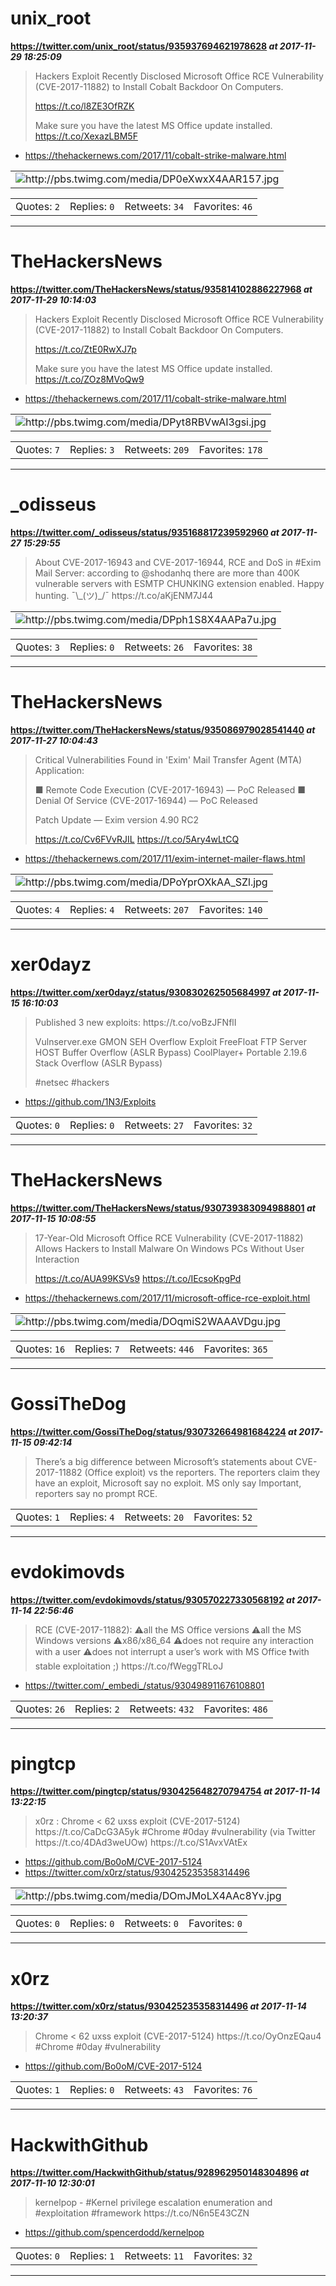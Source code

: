 # unix_root
**https://twitter.com/unix_root/status/935937694621978628 _at 2017-11-29 18:25:09_**
<blockquote>
Hackers Exploit Recently Disclosed Microsoft Office RCE Vulnerability (CVE-2017-11882) to Install Cobalt Backdoor On Computers.

https://t.co/l8ZE3OfRZK

Make sure you have the latest MS Office update installed. https://t.co/XexazLBM5F
</blockquote>

* https://thehackernews.com/2017/11/cobalt-strike-malware.html

<table><tr>
<td><img src="pictures/http+++pbs.twimg.com+media+DP0eXwxX4AAR157.jpg" alt="http://pbs.twimg.com/media/DP0eXwxX4AAR157.jpg"></td>
</table></tr>
<table><tr>
<td>Quotes: <code>2</code></td>
<td>Replies: <code>0</code></td>
<td>Retweets: <code>34</code></td>
<td>Favorites: <code>46</code></td>
</tr></table>

---

# TheHackersNews
**https://twitter.com/TheHackersNews/status/935814102886227968 _at 2017-11-29 10:14:03_**
<blockquote>
Hackers Exploit Recently Disclosed Microsoft Office RCE Vulnerability (CVE-2017-11882) to Install Cobalt Backdoor On Computers.

https://t.co/ZtE0RwXJ7p

Make sure you have the latest MS Office update installed. https://t.co/ZOz8MVoQw9
</blockquote>

* https://thehackernews.com/2017/11/cobalt-strike-malware.html

<table><tr>
<td><img src="pictures/http+++pbs.twimg.com+media+DPyt8RBVwAI3gsi.jpg" alt="http://pbs.twimg.com/media/DPyt8RBVwAI3gsi.jpg"></td>
</table></tr>
<table><tr>
<td>Quotes: <code>7</code></td>
<td>Replies: <code>3</code></td>
<td>Retweets: <code>209</code></td>
<td>Favorites: <code>178</code></td>
</tr></table>

---

# _odisseus
**https://twitter.com/_odisseus/status/935168817239592960 _at 2017-11-27 15:29:55_**
<blockquote>
About CVE-2017-16943 and CVE-2017-16944, RCE and DoS in #Exim Mail Server: according to @shodanhq there are more than 400K vulnerable servers with ESMTP CHUNKING extension enabled.
Happy hunting.  ¯\_(ツ)_/¯ https://t.co/aKjENM7J44
</blockquote>


<table><tr>
<td><img src="pictures/http+++pbs.twimg.com+media+DPph1S8X4AAPa7u.jpg" alt="http://pbs.twimg.com/media/DPph1S8X4AAPa7u.jpg"></td>
</table></tr>
<table><tr>
<td>Quotes: <code>3</code></td>
<td>Replies: <code>0</code></td>
<td>Retweets: <code>26</code></td>
<td>Favorites: <code>38</code></td>
</tr></table>

---

# TheHackersNews
**https://twitter.com/TheHackersNews/status/935086979028541440 _at 2017-11-27 10:04:43_**
<blockquote>
Critical Vulnerabilities Found in 'Exim' Mail Transfer Agent (MTA) Application:

■ Remote Code Execution (CVE-2017-16943) — PoC Released
■ Denial Of Service (CVE-2017-16944)  — PoC Released

Patch Update — Exim version 4.90 RC2

https://t.co/Cv6FVvRJIL https://t.co/5Ary4wLtCQ
</blockquote>

* https://thehackernews.com/2017/11/exim-internet-mailer-flaws.html

<table><tr>
<td><img src="pictures/http+++pbs.twimg.com+media+DPoYprOXkAA_SZl.jpg" alt="http://pbs.twimg.com/media/DPoYprOXkAA_SZl.jpg"></td>
</table></tr>
<table><tr>
<td>Quotes: <code>4</code></td>
<td>Replies: <code>4</code></td>
<td>Retweets: <code>207</code></td>
<td>Favorites: <code>140</code></td>
</tr></table>

---

# xer0dayz
**https://twitter.com/xer0dayz/status/930830262505684997 _at 2017-11-15 16:10:03_**
<blockquote>
Published 3 new exploits: https://t.co/voBzJFNflI

Vulnserver.exe GMON SEH Overflow Exploit
FreeFloat FTP Server HOST Buffer Overflow (ASLR Bypass)
CoolPlayer+ Portable 2.19.6 Stack Overflow (ASLR Bypass)

#netsec #hackers
</blockquote>

* https://github.com/1N3/Exploits

<table><tr>
<td>Quotes: <code>0</code></td>
<td>Replies: <code>0</code></td>
<td>Retweets: <code>27</code></td>
<td>Favorites: <code>32</code></td>
</tr></table>

---

# TheHackersNews
**https://twitter.com/TheHackersNews/status/930739383094988801 _at 2017-11-15 10:08:55_**
<blockquote>
17-Year-Old Microsoft Office RCE Vulnerability (CVE-2017-11882) Allows Hackers to Install Malware On Windows PCs Without User Interaction

https://t.co/AUA99KSVs9 https://t.co/IEcsoKpgPd
</blockquote>

* https://thehackernews.com/2017/11/microsoft-office-rce-exploit.html

<table><tr>
<td><img src="pictures/http+++pbs.twimg.com+media+DOqmiS2WAAAVDgu.jpg" alt="http://pbs.twimg.com/media/DOqmiS2WAAAVDgu.jpg"></td>
</table></tr>
<table><tr>
<td>Quotes: <code>16</code></td>
<td>Replies: <code>7</code></td>
<td>Retweets: <code>446</code></td>
<td>Favorites: <code>365</code></td>
</tr></table>

---

# GossiTheDog
**https://twitter.com/GossiTheDog/status/930732664981684224 _at 2017-11-15 09:42:14_**
<blockquote>
There’s a big difference between Microsoft’s statements about CVE-2017-11882 (Office exploit) vs the reporters. The reporters claim they have an exploit, Microsoft say no exploit. MS only say Important, reporters say no prompt RCE.
</blockquote>


<table><tr>
<td>Quotes: <code>1</code></td>
<td>Replies: <code>4</code></td>
<td>Retweets: <code>20</code></td>
<td>Favorites: <code>52</code></td>
</tr></table>

---

# evdokimovds
**https://twitter.com/evdokimovds/status/930570227330568192 _at 2017-11-14 22:56:46_**
<blockquote>
RCE (CVE-2017-11882):
⚠️all the MS Office versions
⚠️all the MS Windows versions
⚠️x86/x86_64
⚠️does not require any interaction with a user
⚠️does not interrupt a user’s work with MS Office
❗️with stable exploitation ;) https://t.co/fWeggTRLoJ
</blockquote>

* https://twitter.com/_embedi_/status/930498911676108801

<table><tr>
<td>Quotes: <code>26</code></td>
<td>Replies: <code>2</code></td>
<td>Retweets: <code>432</code></td>
<td>Favorites: <code>486</code></td>
</tr></table>

---

# pingtcp
**https://twitter.com/pingtcp/status/930425648270794754 _at 2017-11-14 13:22:15_**
<blockquote>
x0rz : Chrome &lt; 62 uxss exploit (CVE-2017-5124) https://t.co/CaDcG3A5yk #Chrome #0day #vulnerability (via Twitter https://t.co/4DAd3weUOw) https://t.co/S1AvxVAtEx
</blockquote>

* https://github.com/Bo0oM/CVE-2017-5124
* https://twitter.com/x0rz/status/930425235358314496

<table><tr>
<td><img src="pictures/http+++pbs.twimg.com+media+DOmJMoLX4AAc8Yv.jpg" alt="http://pbs.twimg.com/media/DOmJMoLX4AAc8Yv.jpg"></td>
</table></tr>
<table><tr>
<td>Quotes: <code>0</code></td>
<td>Replies: <code>0</code></td>
<td>Retweets: <code>0</code></td>
<td>Favorites: <code>0</code></td>
</tr></table>

---

# x0rz
**https://twitter.com/x0rz/status/930425235358314496 _at 2017-11-14 13:20:37_**
<blockquote>
Chrome &lt; 62 uxss exploit (CVE-2017-5124) https://t.co/OyOnzEQau4 #Chrome #0day #vulnerability
</blockquote>

* https://github.com/Bo0oM/CVE-2017-5124

<table><tr>
<td>Quotes: <code>1</code></td>
<td>Replies: <code>0</code></td>
<td>Retweets: <code>43</code></td>
<td>Favorites: <code>76</code></td>
</tr></table>

---

# HackwithGithub
**https://twitter.com/HackwithGithub/status/928962950148304896 _at 2017-11-10 12:30:01_**
<blockquote>
kernelpop -
#Kernel privilege escalation enumeration and #exploitation #framework 
https://t.co/N6n5E43CZN
</blockquote>

* https://github.com/spencerdodd/kernelpop

<table><tr>
<td>Quotes: <code>0</code></td>
<td>Replies: <code>1</code></td>
<td>Retweets: <code>11</code></td>
<td>Favorites: <code>32</code></td>
</tr></table>

---

